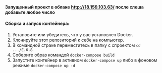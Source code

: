 #### Запущенный проект в облаке http://18.159.103.63/ после слеша добавьте любое число
#### Сборка и запуск контейнера:
1. Установите или убедитесь, что у вас установлен Docker.
1. Клонируйте этот репозиторий к себе на компьютер.
1. В командной страке переместитесь в папку с спроектом `cd .../E.6.8`
1. Соберите образ командой `docker-compose build`
1. Запустите контейнер в активном `docker-compose up` либо в фоновом режиме `docker-compose up -d`
